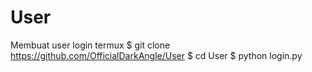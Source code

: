 # User
Membuat user login termux
$ git clone https://github.com/OfficialDarkAngle/User
$ cd User
$ python login.py
